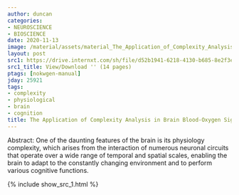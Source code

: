 ```yaml
---
author: duncan
categories:
- NEUROSCIENCE
- BIOSCIENCE
date: 2020-11-13
image: /material/assets/material_The_Application_of_Complexity_Analysis_in_Brain_Bl.png
layout: post
src1: https://drive.internxt.com/sh/file/d52b1941-6218-4130-b685-8e2f3eb828dc/1d1b383c91c50cdc9df0e3a2da1413e849ffcc09aff30374a3cc6af9ed671b20
src1_title: View/Download '' (14 pages)
ptags: [nokwgen-manual]
jday: 25921
tags:
- complexity
- physiological
- brain
- cognition
title: The Application of Complexity Analysis in Brain Blood-Oxygen Signal
---
```


Abstract: One of the daunting features of the brain is its physiology complexity, which arises from the interaction of numerous neuronal circuits that operate over a wide range of temporal and spatial scales, enabling the brain to adapt to the constantly changing environment and to perform various cognitive functions.

<!--more-->

{% include show_src_1.html %}
